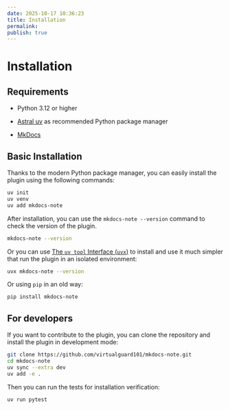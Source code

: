 ```yaml
---
date: 2025-10-17 10:36:23
title: Installation
permalink: 
publish: true
---
```


# Installation

## Requirements

- Python 3.12 or higher

- [Astral uv](https://docs.astral.sh/uv/) as recommended Python package manager

- [MkDocs](https://www.mkdocs.org/)

## Basic Installation

Thanks to the modern Python package manager, you can easily install the plugin using the following commands:

```bash
uv init
uv venv
uv add mkdocs-note
```

After installation, you can use the `mkdocs-note --version` command to check the version of the plugin.

```bash
mkdocs-note --version
```

Or you can use [The `uv tool` Interface (`uvx`)](https://docs.astral.sh/uv/concepts/tools/) to install and use it much simpler that run the plugin in an isolated environment:

```bash
uvx mkdocs-note --version
```

Or using `pip` in an old way:

```bash
pip install mkdocs-note
```

## For developers

If you want to contribute to the plugin, you can clone the repository and install the plugin in development mode:

```bash
git clone https://github.com/virtualguard101/mkdocs-note.git
cd mkdocs-note
uv sync --extra dev
uv add -e .
```

Then you can run the tests for installation verification:

```bash
uv run pytest
```
